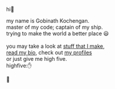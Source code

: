hi👋<br>

my name is Gobinath Kochengan.<br>
master of my code; captain of my ship.<br>
trying to make the world a better place 😃<br>
<br>
you may take a look at <a href="https://gobinathco.com/projects/" target="_blank">stuff that I make</a>,<br> 
<a href="https://gobinath.co/bio/" target="_blank">read my bio</a>, check out <a href="https://gobinath.co/profiles/" target="_blank">my profiles</a> <br>
or just give me high five. <br>
highfive:✋
<br> 

🦋
</body>
